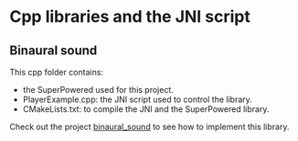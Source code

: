 # Cpp libraries and the JNI script

## Binaural sound
This cpp folder contains:
- the SuperPowered used for this project.
- PlayerExample.cpp: the JNI script used to control the library.
- CMakeLists.txt: to compile the JNI and the SuperPowered library.

Check out the project [binaural_sound](../../research_and_development/binaural_sound/readme.md) to see how to implement this library.